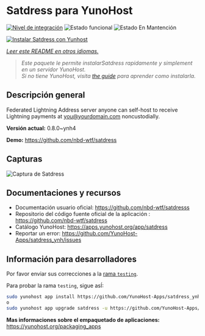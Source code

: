 <!--
Este archivo README esta generado automaticamente<https://github.com/YunoHost/apps/tree/master/tools/readme_generator>
No se debe editar a mano.
-->

# Satdress para YunoHost

[![Nivel de integración](https://apps.yunohost.org/badge/integration/satdress)](https://ci-apps.yunohost.org/ci/apps/satdress/)
![Estado funcional](https://apps.yunohost.org/badge/state/satdress)
![Estado En Mantención](https://apps.yunohost.org/badge/maintained/satdress)

[![Instalar Satdress con Yunhost](https://install-app.yunohost.org/install-with-yunohost.svg)](https://install-app.yunohost.org/?app=satdress)

*[Leer este README en otros idiomas.](./ALL_README.md)*

> *Este paquete le permite instalarSatdress rapidamente y simplement en un servidor YunoHost.*  
> *Si no tiene YunoHost, visita [the guide](https://yunohost.org/install) para aprender como instalarla.*

## Descripción general

Federated Lightning Address server anyone can self-host to receive Lightning payments at you@yourdomain.com noncustodially.


**Versión actual:** 0.8.0~ynh4

**Demo:** <https://github.com/nbd-wtf/satdress>

## Capturas

![Captura de Satdress](./doc/screenshots/example.jpg)

## Documentaciones y recursos

- Documentación usuario oficial: <https://github.com/nbd-wtf/satdresss>
- Repositorio del código fuente oficial de la aplicación : <https://github.com/nbd-wtf/satdress>
- Catálogo YunoHost: <https://apps.yunohost.org/app/satdress>
- Reportar un error: <https://github.com/YunoHost-Apps/satdress_ynh/issues>

## Información para desarrolladores

Por favor enviar sus correcciones a la [rama `testing`](https://github.com/YunoHost-Apps/satdress_ynh/tree/testing).

Para probar la rama `testing`, sigue asÍ:

```bash
sudo yunohost app install https://github.com/YunoHost-Apps/satdress_ynh/tree/testing --debug
o
sudo yunohost app upgrade satdress -u https://github.com/YunoHost-Apps/satdress_ynh/tree/testing --debug
```

**Mas informaciones sobre el empaquetado de aplicaciones:** <https://yunohost.org/packaging_apps>
